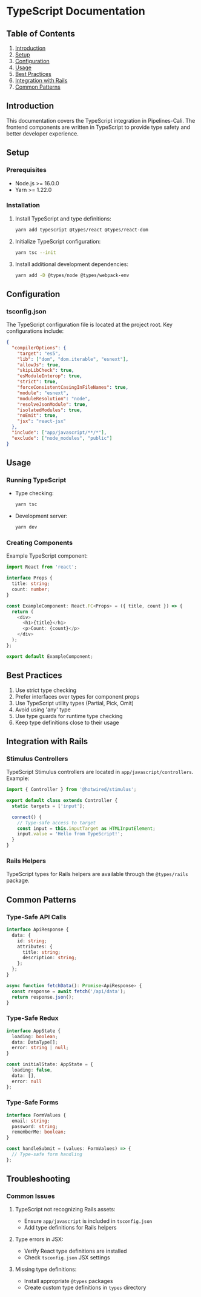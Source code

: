 # TypeScript Documentation

## Table of Contents
1. [Introduction](#introduction)
2. [Setup](#setup)
3. [Configuration](#configuration)
4. [Usage](#usage)
5. [Best Practices](#best-practices)
6. [Integration with Rails](#integration-with-rails)
7. [Common Patterns](#common-patterns)

## Introduction
This documentation covers the TypeScript integration in Pipelines-Cali. The frontend components are written in TypeScript to provide type safety and better developer experience.

## Setup
### Prerequisites
- Node.js >= 16.0.0
- Yarn >= 1.22.0

### Installation
1. Install TypeScript and type definitions:
   ```bash
   yarn add typescript @types/react @types/react-dom
   ```

2. Initialize TypeScript configuration:
   ```bash
   yarn tsc --init
   ```

3. Install additional development dependencies:
   ```bash
   yarn add -D @types/node @types/webpack-env
   ```

## Configuration
### tsconfig.json
The TypeScript configuration file is located at the project root. Key configurations include:

```json
{
  "compilerOptions": {
    "target": "es5",
    "lib": ["dom", "dom.iterable", "esnext"],
    "allowJs": true,
    "skipLibCheck": true,
    "esModuleInterop": true,
    "strict": true,
    "forceConsistentCasingInFileNames": true,
    "module": "esnext",
    "moduleResolution": "node",
    "resolveJsonModule": true,
    "isolatedModules": true,
    "noEmit": true,
    "jsx": "react-jsx"
  },
  "include": ["app/javascript/**/*"],
  "exclude": ["node_modules", "public"]
}
```

## Usage
### Running TypeScript
- Type checking:
  ```bash
  yarn tsc
  ```

- Development server:
  ```bash
  yarn dev
  ```

### Creating Components
Example TypeScript component:
```typescript
import React from 'react';

interface Props {
  title: string;
  count: number;
}

const ExampleComponent: React.FC<Props> = ({ title, count }) => {
  return (
    <div>
      <h1>{title}</h1>
      <p>Count: {count}</p>
    </div>
  );
};

export default ExampleComponent;
```

## Best Practices
1. Use strict type checking
2. Prefer interfaces over types for component props
3. Use TypeScript utility types (Partial, Pick, Omit)
4. Avoid using 'any' type
5. Use type guards for runtime type checking
6. Keep type definitions close to their usage

## Integration with Rails
### Stimulus Controllers
TypeScript Stimulus controllers are located in `app/javascript/controllers`. Example:

```typescript
import { Controller } from '@hotwired/stimulus';

export default class extends Controller {
  static targets = ['input'];

  connect() {
    // Type-safe access to target
    const input = this.inputTarget as HTMLInputElement;
    input.value = 'Hello from TypeScript!';
  }
}
```

### Rails Helpers
TypeScript types for Rails helpers are available through the `@types/rails` package.

## Common Patterns
### Type-Safe API Calls
```typescript
interface ApiResponse {
  data: {
    id: string;
    attributes: {
      title: string;
      description: string;
    };
  };
}

async function fetchData(): Promise<ApiResponse> {
  const response = await fetch('/api/data');
  return response.json();
}
```

### Type-Safe Redux
```typescript
interface AppState {
  loading: boolean;
  data: DataType[];
  error: string | null;
}

const initialState: AppState = {
  loading: false,
  data: [],
  error: null
};
```

### Type-Safe Forms
```typescript
interface FormValues {
  email: string;
  password: string;
  rememberMe: boolean;
}

const handleSubmit = (values: FormValues) => {
  // Type-safe form handling
};
```

## Troubleshooting
### Common Issues
1. TypeScript not recognizing Rails assets:
   - Ensure `app/javascript` is included in `tsconfig.json`
   - Add type definitions for Rails helpers

2. Type errors in JSX:
   - Verify React type definitions are installed
   - Check `tsconfig.json` JSX settings

3. Missing type definitions:
   - Install appropriate `@types` packages
   - Create custom type definitions in `types` directory
